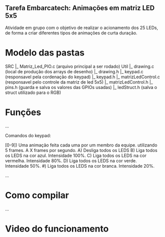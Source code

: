 ## Tarefa Embarcatech: Animações em matriz LED 5x5

Atividade em grupo com o objetivo de realizar o acionamento dos 25 LEDs, de forma a criar diferentes tipos de animações de curta duração.

# Modelo das pastas

SRC
|_
  Matriz_Led_PIO.c (arquivo principal a ser rodado)
  Util
     |_ drawing.c (local de produção dos arrays de desenho)
     |_ drawing.h
     |_ keypad.c (responsavel pela cordenação do keypad)
     |_ keypad.h
     |_ matrizLedControl.c (responsavel pelo controle da matriz de led 5x5)
     |_ matrizLedControl.h
     |_ pins.h (guarda e salva os valores das GPIOs usadas)
     |_ ledStruct.h (salva o struct utilizado para o RGB)

# Funções

...

Comandos do keypad:

[0-9]) Uma animação feita cada uma por um membro da equipe. utilizando 5 frames. A X frames por segundo.
A) Desliga todos os LEDS
B) Liga todos os LEDS na cor azul. Intensidade 100%.
C) Liga todos os LEDS na cor vermelha. Intensidade 80%.
D) Liga todos os LEDS na cor verde. Intensidade 50%.
#) Liga todos os LEDS na cor branca. Intensidade 20%.

...

# Como compilar

...

# Video do funcionamento